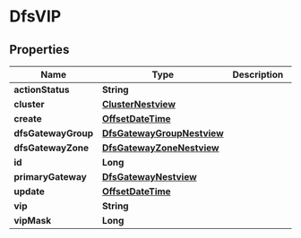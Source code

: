 # DfsVIP

## Properties
Name | Type | Description | Notes
------------ | ------------- | ------------- | -------------
**actionStatus** | **String** |  |  [optional]
**cluster** | [**ClusterNestview**](ClusterNestview.md) |  |  [optional]
**create** | [**OffsetDateTime**](OffsetDateTime.md) |  |  [optional]
**dfsGatewayGroup** | [**DfsGatewayGroupNestview**](DfsGatewayGroupNestview.md) |  |  [optional]
**dfsGatewayZone** | [**DfsGatewayZoneNestview**](DfsGatewayZoneNestview.md) |  |  [optional]
**id** | **Long** |  |  [optional]
**primaryGateway** | [**DfsGatewayNestview**](DfsGatewayNestview.md) |  |  [optional]
**update** | [**OffsetDateTime**](OffsetDateTime.md) |  |  [optional]
**vip** | **String** |  |  [optional]
**vipMask** | **Long** |  |  [optional]
